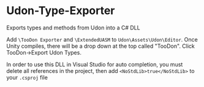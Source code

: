 # Udon-Type-Exporter
Exports types and methods from Udon into a C# DLL

Add `\TooDon Exporter` and `\ExtendedUASM` to `Udon\Assets\Udon\Editor`. 
Once Unity compiles, there will be a drop down at the top called "TooDon". 
Click TooDon->Export Udon Types.

In order to use this DLL in Visual Studio for auto completion, you must delete all references in the project, then add `<NoStdLib>true</NoStdLib>` to your `.csproj` file
